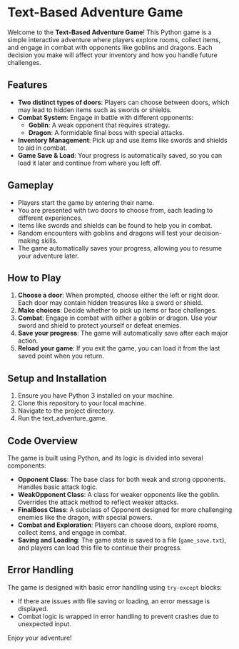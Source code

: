 # Text-Based Adventure Game

Welcome to the **Text-Based Adventure Game**! This Python game is a simple interactive adventure where players explore rooms, collect items, and engage in combat with opponents like goblins and dragons. Each decision you make will affect your inventory and how you handle future challenges.

## Features

- **Two distinct types of doors**: Players can choose between doors, which may lead to hidden items such as swords or shields.
- **Combat System**: Engage in battle with different opponents:
  - **Goblin**: A weak opponent that requires strategy.
  - **Dragon**: A formidable final boss with special attacks.
- **Inventory Management**: Pick up and use items like swords and shields to aid in combat.
- **Game Save & Load**: Your progress is automatically saved, so you can load it later and continue from where you left off.

## Gameplay

- Players start the game by entering their name.
- You are presented with two doors to choose from, each leading to different experiences.
- Items like swords and shields can be found to help you in combat.
- Random encounters with goblins and dragons will test your decision-making skills.
- The game automatically saves your progress, allowing you to resume your adventure later.

## How to Play

1. **Choose a door**: When prompted, choose either the left or right door. Each door may contain hidden treasures like a sword or shield.
2. **Make choices**: Decide whether to pick up items or face challenges.
3. **Combat**: Engage in combat with either a goblin or dragon. Use your sword and shield to protect yourself or defeat enemies.
4. **Save your progress**: The game will automatically save after each major action.
5. **Reload your game**: If you exit the game, you can load it from the last saved point when you return.

## Setup and Installation

1. Ensure you have Python 3 installed on your machine.
2. Clone this repository to your local machine.
3. Navigate to the project directory.
4. Run the text_adventure_game.


## Code Overview

The game is built using Python, and its logic is divided into several components:

- **Opponent Class**: The base class for both weak and strong opponents. Handles basic attack logic.
- **WeakOpponent Class**: A class for weaker opponents like the goblin. Overrides the attack method to reflect weaker attacks.
- **FinalBoss Class**: A subclass of Opponent designed for more challenging enemies like the dragon, with special powers.
- **Combat and Exploration**: Players can choose doors, explore rooms, collect items, and engage in combat.
- **Saving and Loading**: The game state is saved to a file (`game_save.txt`), and players can load this file to continue their progress.

## Error Handling

The game is designed with basic error handling using `try-except` blocks:
- If there are issues with file saving or loading, an error message is displayed.
- Combat logic is wrapped in error handling to prevent crashes due to unexpected input.

Enjoy your adventure!
